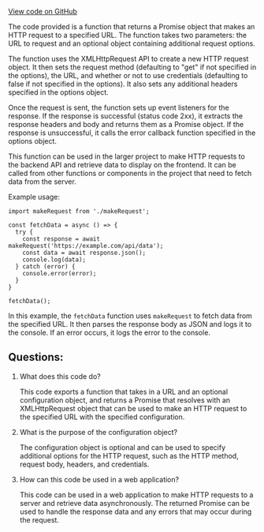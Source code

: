 [View code on GitHub](https://github.com/technologiestiftung/kulturdaten-frontend/blob/master/storybook-static/8.57ed0ec070d705562ff6.manager.bundle.js)

The code provided is a function that returns a Promise object that makes an HTTP request to a specified URL. The function takes two parameters: the URL to request and an optional object containing additional request options. 

The function uses the XMLHttpRequest API to create a new HTTP request object. It then sets the request method (defaulting to "get" if not specified in the options), the URL, and whether or not to use credentials (defaulting to false if not specified in the options). It also sets any additional headers specified in the options object. 

Once the request is sent, the function sets up event listeners for the response. If the response is successful (status code 2xx), it extracts the response headers and body and returns them as a Promise object. If the response is unsuccessful, it calls the error callback function specified in the options object. 

This function can be used in the larger project to make HTTP requests to the backend API and retrieve data to display on the frontend. It can be called from other functions or components in the project that need to fetch data from the server. 

Example usage:

```
import makeRequest from './makeRequest';

const fetchData = async () => {
  try {
    const response = await makeRequest('https://example.com/api/data');
    const data = await response.json();
    console.log(data);
  } catch (error) {
    console.error(error);
  }
}

fetchData();
```

In this example, the `fetchData` function uses `makeRequest` to fetch data from the specified URL. It then parses the response body as JSON and logs it to the console. If an error occurs, it logs the error to the console.
## Questions: 
 1. What does this code do?
    
    This code exports a function that takes in a URL and an optional configuration object, and returns a Promise that resolves with an XMLHttpRequest object that can be used to make an HTTP request to the specified URL with the specified configuration.

2. What is the purpose of the configuration object?
    
    The configuration object is optional and can be used to specify additional options for the HTTP request, such as the HTTP method, request body, headers, and credentials.

3. How can this code be used in a web application?
    
    This code can be used in a web application to make HTTP requests to a server and retrieve data asynchronously. The returned Promise can be used to handle the response data and any errors that may occur during the request.
